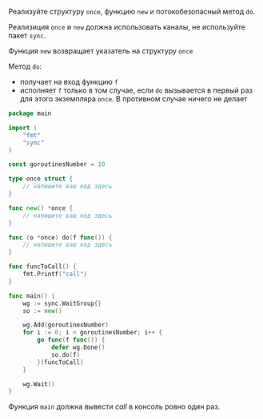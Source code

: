Реализуйте структуру `once`, функцию `new` и потокобезопасный метод `do`.

Реализиция `once` и `new` должна использовать каналы, не используйте пакет `sync`.

Функция `new` возвращает указатель на структуру `once`

Метод `do`:
* получает на вход функцию `f`
* исполняет `f` только в том случае, если `do` вызывается в первый раз для этого экземпляра `once`. В противном случае ничего не делает

```go
package main

import (
	"fmt"
	"sync"
)

const goroutinesNumber = 10

type once struct {
	// напишите ваш код здесь
}

func new() *once {
	// напишите ваш код здесь
}

func (o *once) do(f func()) {
	// напишите ваш код здесь
}

func funcToCall() {
	fmt.Printf("call")
}

func main() {
	wg := sync.WaitGroup{}
	so := new()

	wg.Add(goroutinesNumber)
	for i := 0; i < goroutinesNumber; i++ {
		go func(f func()) {
			defer wg.Done()
			so.do(f)
		}(funcToCall)
	}

	wg.Wait()
}
```

Функция `main` должна вывести *call* в консоль ровно один раз.
